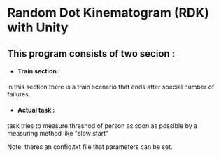 # Random Dot Kinematogram (RDK) with Unity


## This program consists of two secion : ##
- #### Train section :  ####
in this section there is a train scenario that ends after special number of failures.  
- #### Actual task :  ####
task tries to measure threshod of person as soon as possible by a measuring method like "slow start"  

Note: theres an config.txt file that parameters can be set.
